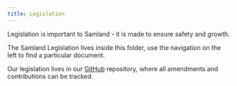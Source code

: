 ```yaml
---
title: Legislation
---
```


Legislation is important to Samland - it is made to ensure safety and growth.

The Samland Legislation lives inside this folder, use the navigation on the left to find a particular document.

Our legislation lives in our [GitHub](https://github.com/Samland-Gov/legislation) repository, where all amendments and contributions can be tracked.
